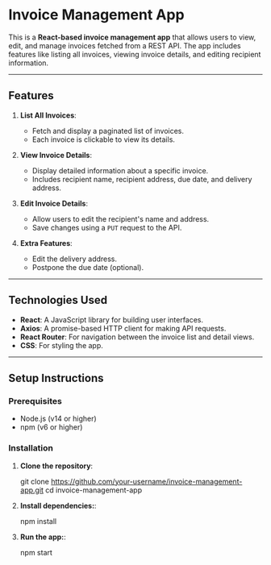# Invoice Management App

This is a **React-based invoice management app** that allows users to view, edit, and manage invoices fetched from a REST API. The app includes features like listing all invoices, viewing invoice details, and editing recipient information.

---

## Features

1. **List All Invoices**:
   - Fetch and display a paginated list of invoices.
   - Each invoice is clickable to view its details.

2. **View Invoice Details**:
   - Display detailed information about a specific invoice.
   - Includes recipient name, recipient address, due date, and delivery address.

3. **Edit Invoice Details**:
   - Allow users to edit the recipient's name and address.
   - Save changes using a `PUT` request to the API.

4. **Extra Features**:
   - Edit the delivery address.
   - Postpone the due date (optional).

---

## Technologies Used

- **React**: A JavaScript library for building user interfaces.
- **Axios**: A promise-based HTTP client for making API requests.
- **React Router**: For navigation between the invoice list and detail views.
- **CSS**: For styling the app.

---

## Setup Instructions

### Prerequisites

- Node.js (v14 or higher)
- npm (v6 or higher)

### Installation

1. **Clone the repository**:
   
   git clone https://github.com/your-username/invoice-management-app.git
   cd invoice-management-app

2. **Install dependencies:**:
  
   npm install

3. **Run the app:**:
  
   npm start